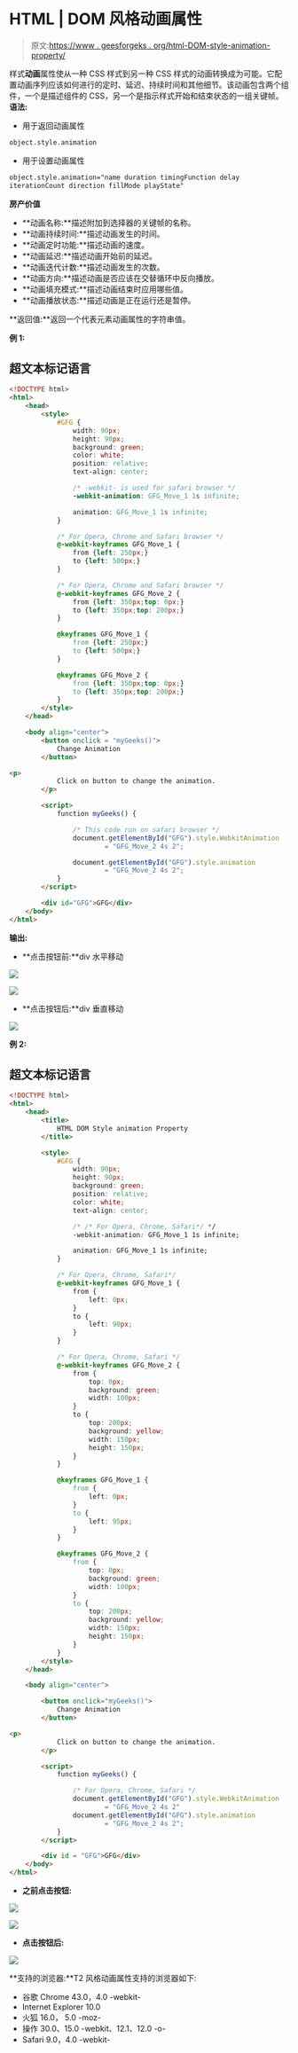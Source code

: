 # HTML | DOM 风格动画属性

> 原文:[https://www . geesforgeks . org/html-DOM-style-animation-property/](https://www.geeksforgeeks.org/html-dom-style-animation-property/)

样式**动画**属性使从一种 CSS 样式到另一种 CSS 样式的动画转换成为可能。它配置动画序列应该如何进行的定时、延迟、持续时间和其他细节。该动画包含两个组件，一个是描述组件的 CSS，另一个是指示样式开始和结束状态的一组关键帧。
**语法:**

*   用于返回动画属性

```html
object.style.animation
```

*   用于设置动画属性

```html
object.style.animation="name duration timingFunction delay
iterationCount direction fillMode playState"
```

**房产价值**

*   **动画名称:**描述附加到选择器的关键帧的名称。
*   **动画持续时间:**描述动画发生的时间。
*   **动画定时功能:**描述动画的速度。
*   **动画延迟:**描述动画开始前的延迟。
*   **动画迭代计数:**描述动画发生的次数。
*   **动画方向:**描述动画是否应该在交替循环中反向播放。
*   **动画填充模式:**描述动画结束时应用哪些值。
*   **动画播放状态:**描述动画是正在运行还是暂停。

**返回值:**返回一个代表元素动画属性的字符串值。

**例 1:**

## 超文本标记语言

```html
<!DOCTYPE html>
<html>
    <head>
        <style> 
            #GFG {
                width: 90px;
                height: 90px;
                background: green;
                color: white;
                position: relative;
                text-align: center;

                /* -webkit- is used for safari browser */
                -webkit-animation: GFG_Move_1 1s infinite;

                animation: GFG_Move_1 1s infinite;
            }

            /* For Opera, Chrome and Safari browser */
            @-webkit-keyframes GFG_Move_1 {
                from {left: 250px;}
                to {left: 500px;}
            }

            /* For Opera, Chrome and Safari browser */
            @-webkit-keyframes GFG_Move_2 {
                from {left: 350px;top: 0px;}
                to {left: 350px;top: 200px;}
            }

            @keyframes GFG_Move_1 {
                from {left: 250px;}
                to {left: 500px;}
            }

            @keyframes GFG_Move_2 {
                from {left: 350px;top: 0px;}
                to {left: 350px;top: 200px;}
            }
        </style>
    </head>

    <body align="center">
        <button onclick = "myGeeks()">
            Change Animation
        </button>

<p>
            Click on button to change the animation.
        </p>

        <script>
            function myGeeks() {

                /* This code run on safari browser */
                document.getElementById("GFG").style.WebkitAnimation
                        = "GFG_Move_2 4s 2";

                document.getElementById("GFG").style.animation
                        = "GFG_Move_2 4s 2";
            }
        </script>

        <div id="GFG">GFG</div>
    </body>
</html>                    
```

**输出:**

*   **点击按钮前:**div 水平移动

![](img/4e73c71060ecd985f08b6da212f5761b.png)

![](img/e247b80fb0fcae19e75db9e3be207fe9.png)

*   **点击按钮后:**div 垂直移动

![](img/8c4db68fe21f3994c8fc90c18c694865.png)

**例 2:**

## 超文本标记语言

```html
<!DOCTYPE html>
<html>
    <head>
        <title>
            HTML DOM Style animation Property
        </title>

        <style> 
            #GFG {
                width: 90px;
                height: 90px;
                background: green;
                position: relative;
                color: white;
                text-align: center;

                /* /* For Opera, Chrome, Safari*/ */
                -webkit-animation: GFG_Move_1 1s infinite;

                animation: GFG_Move_1 1s infinite;
            }

            /* For Opera, Chrome, Safari*/
            @-webkit-keyframes GFG_Move_1 {
                from {
                    left: 0px;
                }
                to {
                    left: 90px;
                }
            }

            /* For Opera, Chrome, Safari */
            @-webkit-keyframes GFG_Move_2 {
                from {
                    top: 0px; 
                    background: green; 
                    width: 100px;
                }
                to {
                    top: 200px; 
                    background: yellow; 
                    width: 150px; 
                    height: 150px;
                }
            }

            @keyframes GFG_Move_1 {
                from {
                    left: 0px;
                }
                to {
                    left: 95px;
                }
            }

            @keyframes GFG_Move_2 {
                from {
                    top: 0px; 
                    background: green; 
                    width: 100px;
                }
                to {
                    top: 200px; 
                    background: yellow; 
                    width: 150px; 
                    height: 150px;
                }
            }
        </style>
    </head>

    <body align="center">

        <button onclick="myGeeks()">
            Change Animation
        </button>

<p>
            Click on button to change the animation.
        </p>

        <script>
            function myGeeks() {

                /* For Opera, Chrome, Safari */
                document.getElementById("GFG").style.WebkitAnimation
                        = "GFG_Move_2 4s 2" 
                document.getElementById("GFG").style.animation
                        = "GFG_Move_2 4s 2";
            }
        </script>

        <div id = "GFG">GFG</div>
    </body>
</html>                    
```

*   **之前点击按钮:**

![](img/2f665ae8750e54ee555f28d819d5e4bd.png)

![](img/8d4bb42187c61f67a38c195c6cd724b1.png)

*   **点击按钮后:**

![](img/eec95bcbbcb448825ae8250c69f4a259.png)

**支持的浏览器:**T2 风格动画属性支持的浏览器如下:

*   谷歌 Chrome 43.0，4.0 -webkit-
*   Internet Explorer 10.0
*   火狐 16.0， 5.0 -moz-
*   操作 30.0、15.0 -webkit、12.1、12.0 -o-
*   Safari 9.0，4.0 -webkit-